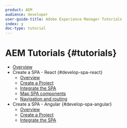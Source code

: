 ```yaml
---
product: AEM
audience: developer
user-guide-title: Adobe Experience Manager Tutorials
index: y
doc-type: tutorial
---
```


# AEM Tutorials {#tutorials}

+ [Overview](overview.md)
+ Create a SPA - React {#develop-spa-react}
  + [Overview](./develop-spa-react/overview.md)
  + [Create a Project](./develop-spa-react/create-project.md)
  + [Integrate the SPA](./develop-spa-react/integrate-spa.md)
  + [Map SPA components](./develop-spa-react/map-components.md)
  + [Navigation and routing](./develop-spa-react/Navigation-routing.md)
+ Create a SPA - Angular {#develop-spa-angular}
  + [Overview](./develop-spa-angular/overview.md)
  + [Create a Project](./develop-spa-angular/create-project.md)
  + [Integrate the SPA](./develop-spa-angular/integrate-spa.md)